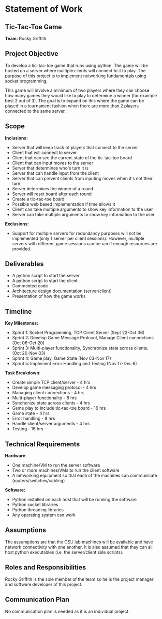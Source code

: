 # Statement of Work

## Tic-Tac-Toe Game

**Team:**
Rocky Griffith

## Project Objective

To develop a tic-tac-toe game that runs using python. The game will be hosted on a server where multiple clients will connect to it to play. The purpose of this project is to implement networking fundamentals using socket programming.

This game will involve a minimum of two players where they can choose how many games they would like to play to determine a winner (for example best 2 out of 3). The goal is to expand on this where the game can be played in a tournament fashion when there are more than 2 players connected to the same server.

## Scope

**Inclusions:**

- Server that will keep track of players that connect to the server
- Client that will connect to server
- Client that can see the current state of the tic-tac-toe board
- Client that can input moves to the server
- Server that determines who's turn it is
- Server that can handle input from the client
- Server that can prevent clients from inputing moves when it's not their turn
- Server determines the winner of a round
- Server will reset board after each round
- Create a tic-tac-toe board
- Possible web based implementation if time allows it
- Client can take multiple arguments to show key information to the user
- Server can take multiple arguments to show key information to the user

**Exclusions:**

- Support for multiple servers for redundancy purposes will not be implemented (only 1 server per client sessions). However, multiple servers with different game sessions can be ran if enough resources are provided.

## Deliverables

- A python script to start the server
- A python script to start the client
- Commented code
- Architecture design documentation (server/client)
- Presentation of how the game works

## Timeline

**Key Milestones:**

- Sprint 1: Socket Programming, TCP Client Server (Sept 22-Oct 06)
- Sprint 2:  Develop Game Message Protocol, Manage Client connections (Oct 06-Oct 20)
- Sprint 3:  Multi-player functionality, Synchronize state across clients. (Oct 20-Nov 03)
- Sprint 4:  Game play, Game State (Nov 03-Nov 17)
- Sprint 5: Implement Error Handling and Testing (Nov 17-Dec 6)

**Task Breakdown:**

- Create simple TCP client/server - 4 hrs
- Develop game messaging protocol - 4 hrs
- Managing client connections - 4 hrs
- Multi-player functionality - 8 hrs
- Synchonize state across clients - 4 hrs
- Game play to include tic-tac-toe board - 16 hrs
- Game state - 4 hrs
- Error handling - 8 hrs
- Handle client/server arguments - 4 hrs
- Testing - 16 hrs

## Technical Requirements

**Hardware:**

- One machine/VM to run the server software
- Two or more machines/VMs to run the client software
- A networking equipment so that each of the machines can communicate (routers/switches/cabling)

**Software:**

- Python installed on each host that will be running the software
- Python socket libraries
- Python threading libraries
- Any operating system can work

## Assumptions

The assumptions are that the CSU lab machines will be available and have network connectivity with one another. It is also assumed that they can all host python executables (i.e. the server/client side scripts).

## Roles and Responsibilities

Rocky Griffith is the sole member of the team so he is the project manager and software developer of this project.

## Communication Plan

No communication plan is needed as it is an individual project.
